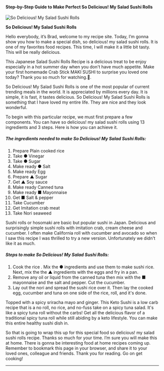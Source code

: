             

#### Step-by-Step Guide to Make Perfect So Delicious! My Salad Sushi Rolls

![So Delicious! My Salad Sushi Rolls](https://img-global.cpcdn.com/recipes/6469953906540544/751x532cq70/so-delicious-my-salad-sushi-rolls-recipe-main-photo.jpg)

**So Delicious! My Salad Sushi Rolls**

Hello everybody, it’s Brad, welcome to my recipe site. Today, I’m gonna show you how to make a special dish, so delicious! my salad sushi rolls. It is one of my favorites food recipes. This time, I will make it a little bit tasty. This will be really delicious.

This Japanese Salad Sushi Rolls Recipe is a delicious treat to be enjoy especially in a hot summer day when you don't have much appetite. Make your first homemade Crab Stick MAKI SUSHI to surprise you loved one today? Thank you so much for watching.💖.

So Delicious! My Salad Sushi Rolls is one of the most popular of current trending meals in the world. It is appreciated by millions every day. It is simple, it is fast, it tastes delicious. So Delicious! My Salad Sushi Rolls is something that I have loved my entire life. They are nice and they look wonderful.

To begin with this particular recipe, we must first prepare a few components. You can have so delicious! my salad sushi rolls using 13 ingredients and 3 steps. Here is how you can achieve it.

##### The ingredients needed to make So Delicious! My Salad Sushi Rolls:

1.  Prepare Plain cooked rice
2.  Take ● Vinegar
3.  Take ● Sugar
4.  Make ready ● Salt
5.  Make ready Egg
6.  Prepare ▲ Sugar
7.  Get ▲ Soy sauce
8.  Make ready Canned tuna
9.  Make ready ■ Mayonnaise
10.  Get ■ Salt & pepper
11.  Take Cucumber
12.  Get Imitation crab meat
13.  Take Nori seaweed

Sushi rolls or hosomaki are basic but popular sushi in Japan. Delicious and surprisingly simple sushi rolls with imitation crab, cream cheese and cucumber. I often make California roll with cucumber and avocado so when I saw this recipe I was thrilled to try a new version. Unfortunately we didn't like it as much.

##### Steps to make So Delicious! My Salad Sushi Rolls:

1.  Cook the rice . Mix the ● ingredients and use them to make sushi rice. Next, mix the the ▲ ingredients with the eggs and fry in a pan.
2.  Remove any oil or liquid from the canned tuna then mix with the ■ mayonnaise and the salt and pepper. Cut the cucumber.
3.  Lay out the nori and spread the sushi rice over it. Then lay the cooked egg, cucumber and tuna on one side of the rice, roll, and it's done.

Topped with a spicy sriracha mayo and ginger. This Keto Sushi is a low carb recipe that is a no roll, no rice, and no-fuss take on a spicy tuna salad. It's like a spicy tuna roll without the carbs! Get all the delicious flavor of a traditional spicy tuna roll while still abiding by a keto lifestyle. You can make this entire healthy sushi dish in.

So that is going to wrap this up for this special food so delicious! my salad sushi rolls recipe. Thanks so much for your time. I’m sure you will make this at home. There is gonna be interesting food at home recipes coming up. Remember to bookmark this page in your browser, and share it to your loved ones, colleague and friends. Thank you for reading. Go on get cooking!

* * *